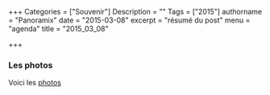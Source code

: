 +++
Categories = ["Souvenir"]
Description = ""
Tags = ["2015"]
authorname = "Panoramix"
date = "2015-03-08"
excerpt = "résumé du post"
menu = "agenda"
title = "2015_03_08"

+++

### Les photos

Voici les [photos](https://www.dropbox.com/sh/irqttgxw4jpi8rz/AADvIq2SpAKZ54_5EdAl1TkVa?dl=0)
